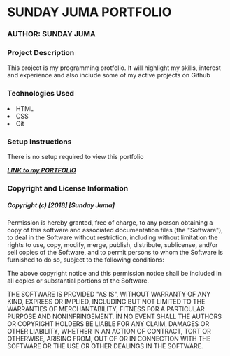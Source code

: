 <h1>SUNDAY JUMA PORTFOLIO</h1>
 <h3>AUTHOR: SUNDAY JUMA</h3>
 <h3>Project Description</h3>
 		This project is my programming protfolio. It will highlight my skills, interest and experience and also include some of my active projects on Github
 	<h3>Technologies Used</h3>
 		<li>HTML</li>
 		<li>CSS</li>
 		<li>Git</li>
 	<h3>Setup Instructions</h3>
 		<p>There is no setup required to view this portfolio</p>
 		<a href="https://sundayjuma.github.io/Sunday-Juma-Portfolio/"><em><strong>LINK to my PORTFOLIO</strong></em></a>
 	<h3>Copyright and License Information</h3>
 		<h5>Copyright (c) [2018] [Sunday Juma]</h5>
Permission is hereby granted, free of charge, to any person obtaining a copy
of this software and associated documentation files (the "Software"), to deal
in the Software without restriction, including without limitation the rights
to use, copy, modify, merge, publish, distribute, sublicense, and/or sell
copies of the Software, and to permit persons to whom the Software is
furnished to do so, subject to the following conditions:

The above copyright notice and this permission notice shall be included in all
copies or substantial portions of the Software.

THE SOFTWARE IS PROVIDED "AS IS", WITHOUT WARRANTY OF ANY KIND, EXPRESS OR
IMPLIED, INCLUDING BUT NOT LIMITED TO THE WARRANTIES OF MERCHANTABILITY,
FITNESS FOR A PARTICULAR PURPOSE AND NONINFRINGEMENT. IN NO EVENT SHALL THE
AUTHORS OR COPYRIGHT HOLDERS BE LIABLE FOR ANY CLAIM, DAMAGES OR OTHER
LIABILITY, WHETHER IN AN ACTION OF CONTRACT, TORT OR OTHERWISE, ARISING FROM,
OUT OF OR IN CONNECTION WITH THE SOFTWARE OR THE USE OR OTHER DEALINGS IN THE
SOFTWARE.


